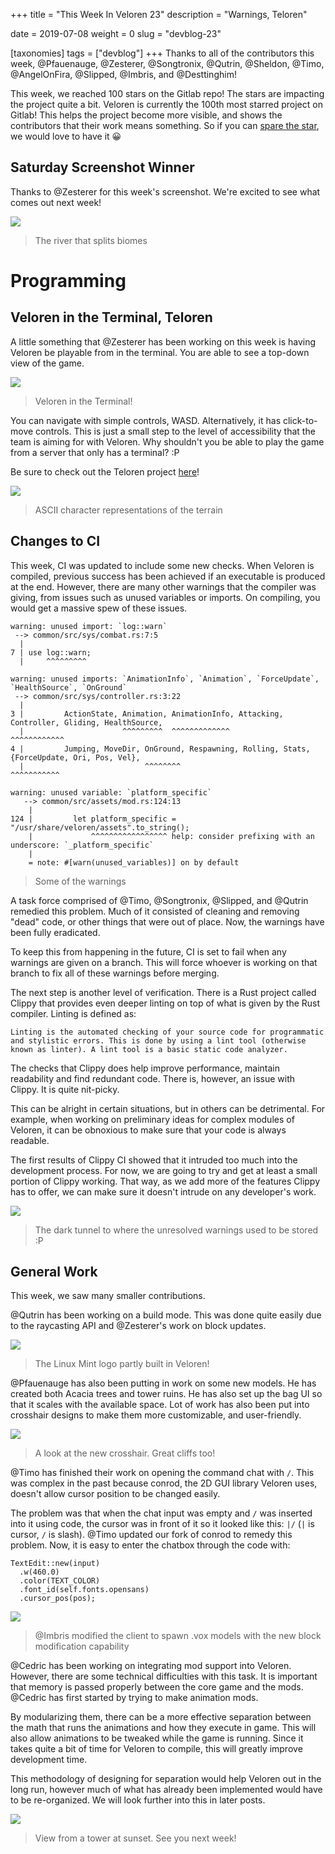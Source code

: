 +++
title = "This Week In Veloren 23"
description = "Warnings, Teloren"

date = 2019-07-08
weight = 0
slug = "devblog-23"

[taxonomies]
tags = ["devblog"]
+++
Thanks to all of the contributors this week, @Pfauenauge, @Zesterer, @Songtronix, @Qutrin, @Sheldon, @Timo, @AngelOnFira, @Slipped, @Imbris, and @Desttinghim!

This week, we reached 100 stars on the Gitlab repo! The stars are impacting the project quite a bit. Veloren is currently the 100th most starred project on Gitlab! This helps the project become more visible, and shows the contributors that their work means something. So if you can [spare the star](https://gitlab.com/veloren/veloren), we would love to have it 😀

## Saturday Screenshot Winner

Thanks to @Zesterer for this week's screenshot. We're excited to see what comes out next week!

<img src="https://cdn.discordapp.com/attachments/541307708146581519/597840720916774912/U01qD8m.png"/>

> The river that splits biomes

# Programming

## Veloren in the Terminal, Teloren

A little something that @Zesterer has been working on this week is having Veloren be playable from in the terminal. You are able to see a top-down view of the game.

<img src="https://cdn.discordapp.com/attachments/523568428905398283/596786038974971944/unknown.png"/>

> Veloren in the Terminal!

You can navigate with simple controls, WASD. Alternatively, it has click-to-move controls. This is just a small step to the level of accessibility that the team is aiming for with Veloren. Why shouldn't you be able to play the game from a server that only has a terminal? :P

Be sure to check out the Teloren project [here](https://github.com/zesterer/teloren)!

<img src="https://cdn.discordapp.com/attachments/541307708146581519/597839635733020672/screenshot.png"/>

> ASCII character representations of the terrain

## Changes to CI

This week, CI was updated to include some new checks. When Veloren is compiled, previous success has been achieved if an executable is produced at the end. However, there are many other warnings that the compiler was giving, from issues such as unused variables or imports. On compiling, you would get a massive spew of these issues.

```
warning: unused import: `log::warn`
 --> common/src/sys/combat.rs:7:5
  |
7 | use log::warn;
  |     ^^^^^^^^^

warning: unused imports: `AnimationInfo`, `Animation`, `ForceUpdate`, `HealthSource`, `OnGround`
 --> common/src/sys/controller.rs:3:22
  |
3 |         ActionState, Animation, AnimationInfo, Attacking, Controller, Gliding, HealthSource,
  |                      ^^^^^^^^^  ^^^^^^^^^^^^^                                  ^^^^^^^^^^^^
4 |         Jumping, MoveDir, OnGround, Respawning, Rolling, Stats, {ForceUpdate, Ori, Pos, Vel},
  |                           ^^^^^^^^                               ^^^^^^^^^^^

warning: unused variable: `platform_specific`
   --> common/src/assets/mod.rs:124:13
    |
124 |         let platform_specific = "/usr/share/veloren/assets".to_string();
    |             ^^^^^^^^^^^^^^^^^ help: consider prefixing with an underscore: `_platform_specific`
    |
    = note: #[warn(unused_variables)] on by default
```

> Some of the warnings

A task force comprised of @Timo, @Songtronix, @Slipped, and @Qutrin remedied this problem. Much of it consisted of cleaning and removing "dead" code, or other things that were out of place. Now, the warnings have been fully eradicated.

To keep this from happening in the future, CI is set to fail when any warnings are given on a branch. This will force whoever is working on that branch to fix all of these warnings before merging.

The next step is another level of verification. There is a Rust project called Clippy that provides even deeper linting on top of what is given by the Rust compiler. Linting is defined as:

```
Linting is the automated checking of your source code for programmatic and stylistic errors. This is done by using a lint tool (otherwise known as linter). A lint tool is a basic static code analyzer.
```

The checks that Clippy does help improve performance, maintain readability and find redundant code. There is, however, an issue with Clippy. It is quite nit-picky.

This can be alright in certain situations, but in others can be detrimental. For example, when working on preliminary ideas for complex modules of Veloren, it can be obnoxious to make sure that your code is always readable.

The first results of Clippy CI showed that it intruded too much into the development process. For now, we are going to try and get at least a small portion of Clippy working. That way, as we add more of the features Clippy has to offer, we can make sure it doesn't intrude on any developer's work.

<img src="https://media.discordapp.net/attachments/523568428905398283/597882052779704348/unknown.png?width=1185&height=667"/>

> The dark tunnel to where the unresolved warnings used to be stored :P 

## General Work

This week, we saw many smaller contributions.

@Qutrin has been working on a build mode. This was done quite easily due to the raycasting API and @Zesterer's work on block updates.

<img src="https://cdn.discordapp.com/attachments/523568428905398283/597162897633706017/screenshot_1562445063748.png"/>

> The Linux Mint logo partly built in Veloren!

@Pfauenauge has also been putting in work on some new models. He has created both Acacia trees and tower ruins. He has also set up the bag UI so that it scales with the available space. Lot of work has also been put into crosshair designs to make them more customizable, and user-friendly.

<img src="https://cdn.discordapp.com/attachments/523568428905398283/597436869139103755/unknown.png"/>

> A look at the new crosshair. Great cliffs too!

@Timo has finished their work on opening the command chat with `/`. This was complex in the past because conrod, the 2D GUI library Veloren uses, doesn't allow cursor position to be changed easily.

The problem was that when the chat input was empty and `/` was inserted into it using code, the cursor was in front of it so it looked like this: `|/` (`|` is cursor, `/` is slash). @Timo updated our fork of conrod to remedy this problem. Now, it is easy to enter the chatbox through the code with:

```
TextEdit::new(input)
  .w(460.0)
  .color(TEXT_COLOR)
  .font_id(self.fonts.opensans)
  .cursor_pos(pos);
```

<img src="https://cdn.discordapp.com/attachments/597826574095613962/597836986786643969/screenshot_1562445991127-1.png"/>

> @Imbris modified the client to spawn .vox models with the new block modification capability

@Cedric has been working on integrating mod support into Veloren. However, there are some technical difficulties with this task. It is important that memory is passed properly between the core game and the mods. @Cedric has first started by trying to make animation mods.

By modularizing them, there can be a more effective separation between the math that runs the animations and how they execute in game. This will also allow animations to be tweaked while the game is running. Since it takes quite a bit of time for Veloren to compile, this will greatly improve development time.

This methodology of designing for separation would help Veloren out in the long run, however much of what has already been implemented would have to be re-organized. We will look further into this in later posts.

<img src="https://media.discordapp.net/attachments/523568428905398283/597875321496141855/screenshot_1562614858073.png?width=1185&height=667"/>

> View from a tower at sunset. See you next week!